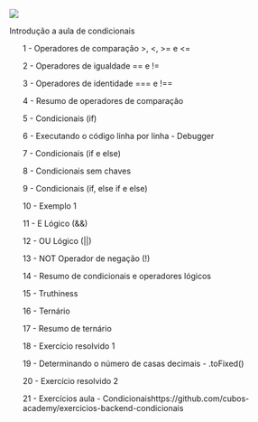 ![](https://i.imgur.com/xG74tOh.png)

Introdução a aula de condicionais

<ul> 1 - Operadores de comparação >, <, >= e <= </ul>
<ul> 2 - Operadores de igualdade == e != </ul>
<ul> 3 - Operadores de identidade === e !== </ul>
<ul> 4 - Resumo de operadores de comparação </ul>
<ul> 5 - Condicionais (if) </ul>
<ul> 6 - Executando o código linha por linha - Debugger </ul>
<ul> 7 - Condicionais (if e else) </ul>
<ul> 8 - Condicionais sem chaves </ul>
<ul> 9 - Condicionais (if, else if e else) </ul>
<ul> 10 - Exemplo 1 </ul>
<ul> 11 - E Lógico (&&) </ul>
<ul> 12 - OU Lógico (||) </ul>
<ul> 13 - NOT Operador de negação (!) </ul>
<ul> 14 - Resumo de condicionais e operadores lógicos </ul>
<ul> 15 - Truthiness </ul>
<ul> 16 - Ternário </ul>
<ul> 17 - Resumo de ternário </ul>
<ul> 18 - Exercício resolvido 1 </ul>
<ul> 19 - Determinando o número de casas decimais - .toFixed() </ul>
<ul> 20 - Exercício resolvido 2 </ul>
<ul> 21 - Exercícios aula - Condicionaishttps://github.com/cubos-academy/exercicios-backend-condicionais </ul>





